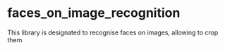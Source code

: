 # faces_on_image_recognition
This library is designated to recognise faces on images, allowing to 
crop them
